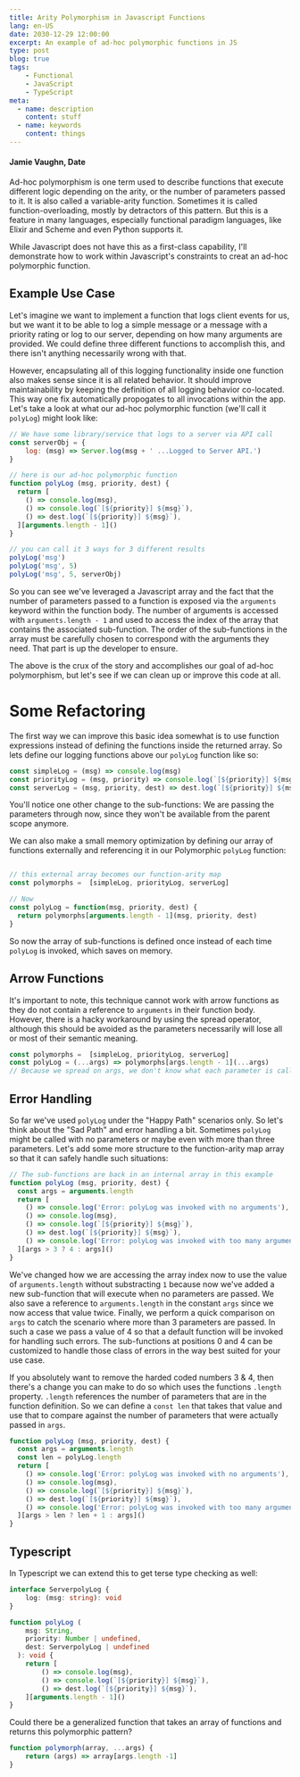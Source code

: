 ```yaml
---
title: Arity Polymorphism in Javascript Functions
lang: en-US
date: 2030-12-29 12:00:00
excerpt: An example of ad-hoc polymorphic functions in JS
type: post
blog: true
tags:
    - Functional
    - JavaScript
    - TypeScript
meta:
  - name: description
    content: stuff
  - name: keywords
    content: things
---
```



#### Jamie Vaughn, Date

Ad-hoc polymorphism is one term used to describe functions that execute different logic depending on the arity, or the number of parameters passed to it. It is also called a variable-arity function. Sometimes it is called function-overloading, mostly by detractors of this pattern. But this is a feature in many languages, especially functional paradigm languages, like Elixir and Scheme and even Python supports it.

While Javascript does not have this as a first-class capability, I'll demonstrate how to work within Javascript's constraints to creat an ad-hoc polymorphic function.

## Example Use Case
Let's imagine we want to implement a function that logs client events for us, but we want it to be able to log a simple message or a message with a priority rating or log to our server, depending on how many arguments are provided. We could define three different functions to accomplish this, and there isn't anything necessarily wrong with that. 

However, encapsulating all of this logging functionality inside one function also makes sense since it is all related behavior. It should improve maintainability by keeping the definition of all logging behavior co-located. This way one fix automatically propogates to all invocations within the app. Let's take a look at what our ad-hoc polymorphic function (we'll call it `polyLog`) might look like:

```js
// We have some library/service that logs to a server via API call
const serverObj = {
	log: (msg) => Server.log(msg + ' ...Logged to Server API.')
}

// here is our ad-hoc polymorphic function
function polyLog (msg, priority, dest) {
  return [
    () => console.log(msg),
    () => console.log(`[${priority}] ${msg}`),
    () => dest.log(`[${priority}] ${msg}`),
  ][arguments.length - 1]()
}

// you can call it 3 ways for 3 different results
polyLog('msg')
polyLog('msg', 5)
polyLog('msg', 5, serverObj)
```
So you can see we've leveraged a Javascript array and the fact that the number of parameters passed to a function is exposed via the `arguments` keyword within the function body. The number of arguments is accessed with `arguments.length - 1` and used to access the index of the array that contains the associated sub-function. The order of the sub-functions in the array must be carefully chosen to correspond with the arguments they need. That part is up the developer to ensure.

The above is the crux of the story and accomplishes our goal of ad-hoc polymorphism, but let's see if we can clean up or improve this code at all.

# Some Refactoring
The first way we can improve this basic idea somewhat is to use function expressions instead of defining the functions inside the returned array. So lets define our logging functions above our `polyLog` function like so:
```js
const simpleLog = (msg) => console.log(msg)
const priorityLog = (msg, priority) => console.log(`[${priority}] ${msg}`)
const serverLog = (msg, priority, dest) => dest.log(`[${priority}] ${msg}`)
```
You'll notice one other change to the sub-functions: We are passing the parameters through now, since they won't be available from the parent scope anymore.

We can also make a small memory optimization by defining our array of functions externally and referencing it in our Polymorphic `polyLog` function:
```js

// this external array becomes our function-arity map
const polymorphs =  [simpleLog, priorityLog, serverLog] 

// Now 
const polyLog = function(msg, priority, dest) {
  return polymorphs[arguments.length - 1](msg, priority, dest)
}

```
So now the array of sub-functions is defined once instead of each time `polyLog` is invoked, which saves on memory.

## Arrow Functions

It's important to note, this technique cannot work with arrow functions as they do not contain a reference to `arguments` in their function body. However, there is a hacky workaround by using the spread operator, although this should be avoided as the parameters necessarily will lose all or most of their semantic meaning.
```js
const polymorphs =  [simpleLog, priorityLog, serverLog]
const polyLog = (...args) => polymorphs[args.length - 1](...args)
// Because we spread on args, we don't know what each parameter is called anymore
```
## Error Handling

So far we've used `polyLog` under the "Happy Path" scenarios only. So let's think about the "Sad Path" and error handling a bit. Sometimes `polyLog` might be called with no parameters or maybe even with more than three parameters. Let's add some more structure to the function-arity map array so that it can safely handle such situations:
```js
// The sub-functions are back in an internal array in this example
function polyLog (msg, priority, dest) {
  const args = arguments.length
  return [
    () => console.log('Error: polyLog was invoked with no arguments'),
    () => console.log(msg),
    () => console.log(`[${priority}] ${msg}`),
    () => dest.log(`[${priority}] ${msg}`),
    () => console.log('Error: polyLog was invoked with too many arguments: ' + args),
  ][args > 3 ? 4 : args]()
}
```

We've changed how we are accessing the array index now to use the value of `arguments.length` without substracting `1` because now we've added a new sub-function that will execute when no parameters are passed. We also save a reference to `arguments.length` in the constant `args` since we now access that value twice. Finally, we perform a quick comparison on `args` to catch the scenario where more than 3 parameters are passed. In such a case we pass a value of 4 so that a default function will be invoked for handling such errors. The sub-functions at positions 0 and 4 can be customized to handle those class of errors in the way best suited for your use case.

If you absolutely want to remove the harded coded numbers 3 & 4, then there's a change you can make to do so which uses the functions `.length` property. `.length` references the number of parameters that are in the function definition. So we can define a `const len` that takes that value and use that to compare against the number of parameters that were actually passed in `args`.
```js
function polyLog (msg, priority, dest) {
  const args = arguments.length
  const len = polyLog.length
  return [
    () => console.log('Error: polyLog was invoked with no arguments'),
    () => console.log(msg),
    () => console.log(`[${priority}] ${msg}`),
    () => dest.log(`[${priority}] ${msg}`),
    () => console.log('Error: polyLog was invoked with too many arguments: '+args),
  ][args > len ? len + 1 : args]()
}
```

## Typescript


In Typescript we can extend this to get terse type checking as well:

```ts
interface ServerpolyLog {
    log: (msg: string): void
}

function polyLog (
    msg: String, 
    priority: Number | undefined, 
    dest: ServerpolyLog | undefined
  ): void {
	return [
        () => console.log(msg),
        () => console.log(`[${priority}] ${msg}`),
        () => dest.log(`[${priority}] ${msg}`),
    ][arguments.length - 1]()
}
```


Could there be a generalized function that takes an array of functions and returns this polymorphic pattern?
```js
function polymorph(array, ...args) {
    return (args) => array[args.length -1]
}
```